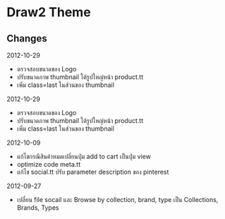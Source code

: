 Draw2 Theme
===========

Changes
-------------
2012-10-29
- ตรวจสอบขนาดของ Logo
- ปรับขนาดภาพ thumbnail ใต้รูปใหญ่หน้า product.tt
- เพิ่ม class=last ในส่วนของ thumbnail

2012-10-29
- ตรวจสอบขนาดของ Logo
- ปรับขนาดภาพ thumbnail ใต้รูปใหญ่หน้า product.tt
- เพิ่ม class=last ในส่วนของ thumbnail

2012-10-09
- แก้ไขกรณีสินค้าหมดเปลี่ยนปุ่ม add to cart เป็นปุ่ม view
- optimize code meta.tt
- แก้ไข social.tt ปรับ parameter description ของ pinterest

2012-09-27
- เปลี่ยน file socail และ  Browse by collection, brand, type เป็น Collections, Brands, Types
